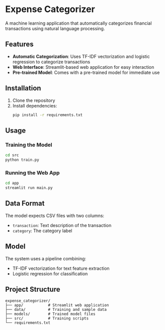 # Expense Categorizer

A machine learning application that automatically categorizes financial transactions using natural language processing.

## Features

- **Automatic Categorization**: Uses TF-IDF vectorization and logistic regression to categorize transactions
- **Web Interface**: Streamlit-based web application for easy interaction
- **Pre-trained Model**: Comes with a pre-trained model for immediate use

## Installation

1. Clone the repository
2. Install dependencies:
   ```bash
   pip install -r requirements.txt
   ```

## Usage

### Training the Model

```bash
cd src
python train.py
```

### Running the Web App

```bash
cd app
streamlit run main.py
```

## Data Format

The model expects CSV files with two columns:
- `transaction`: Text description of the transaction
- `category`: The category label

## Model

The system uses a pipeline combining:
- TF-IDF vectorization for text feature extraction
- Logistic regression for classification

## Project Structure

```
expense_categorizer/
├── app/           # Streamlit web application
├── data/          # Training and sample data
├── models/        # Trained model files
├── src/           # Training scripts
└── requirements.txt
```
